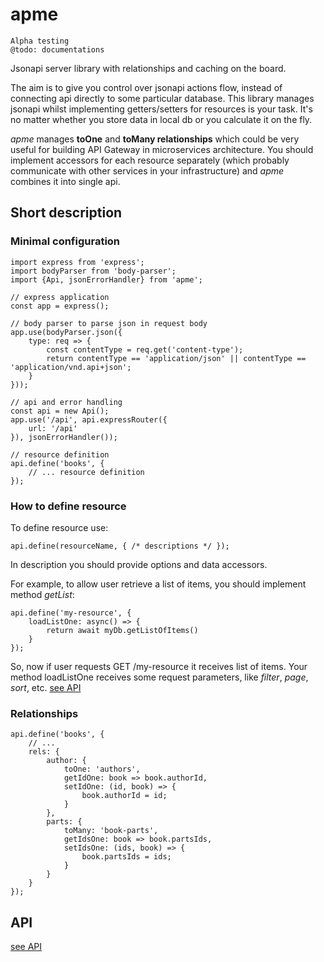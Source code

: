 apme
====

```
Alpha testing
@todo: documentations
```

Jsonapi server library with relationships and caching on the board.

The aim is to give you control over jsonapi actions flow, instead of connecting api directly to some particular database.
This library manages jsonapi whilst implementing getters/setters for resources is your task. It's no matter whether you store data in local db or you calculate it on the fly.
 
_apme_ manages __toOne__ and __toMany relationships__ which could be very useful for building API Gateway in microservices architecture. You should implement accessors for each resource separately (which probably communicate with other services in your infrastructure) and _apme_ combines it into single api. 

Short description
-----------------

### Minimal configuration

```es6
import express from 'express';
import bodyParser from 'body-parser';
import {Api, jsonErrorHandler} from 'apme';

// express application
const app = express();

// body parser to parse json in request body
app.use(bodyParser.json({
    type: req => {
        const contentType = req.get('content-type');
        return contentType == 'application/json' || contentType == 'application/vnd.api+json';
    }
}));

// api and error handling
const api = new Api();
app.use('/api', api.expressRouter({
    url: '/api'
}), jsonErrorHandler());

// resource definition
api.define('books', {
    // ... resource definition
});
```

### How to define resource

To define resource use:
```es6
api.define(resourceName, { /* descriptions */ });
```

In description you should provide options and data accessors.

For example, to allow user retrieve a list of items, you should implement method _getList_:
```es6
api.define('my-resource', {
    loadListOne: async() => {
        return await myDb.getListOfItems()
    }
});
```

So, now if user requests GET /my-resource it receives list of items.
Your method loadListOne receives some request parameters, like _filter_, _page_, _sort_, etc. [see API](#API)

### Relationships

```es6
api.define('books', {
    // ...
    rels: {
        author: {
            toOne: 'authors',
            getIdOne: book => book.authorId,
            setIdOne: (id, book) => {
                book.authorId = id;
            }
        },
        parts: {
            toMany: 'book-parts',
            getIdsOne: book => book.partsIds,
            setIdsOne: (ids, book) => {
                book.partsIds = ids;
            }
        }
    }
});
```

API
---

[see API](docs/api.md)